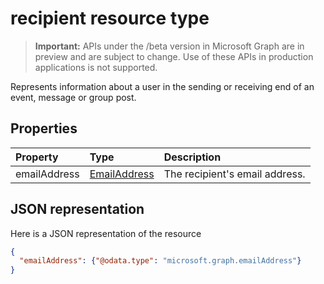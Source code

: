 # recipient resource type

> **Important:** APIs under the /beta version in Microsoft Graph are in preview and are subject to change. Use of these APIs in production applications is not supported.

Represents information about a user in the sending or receiving end of an event, message or group post. 

## Properties
| Property	   | Type	|Description|
|:---------------|:--------|:----------|
|emailAddress|[EmailAddress](emailaddress.md)|The recipient's email address.|

## JSON representation

Here is a JSON representation of the resource

<!-- {
  "blockType": "resource",
  "optionalProperties": [

  ],
  "@odata.type": "microsoft.graph.recipient"
}-->

```json
{
  "emailAddress": {"@odata.type": "microsoft.graph.emailAddress"}
}

```

<!-- uuid: 8fcb5dbc-d5aa-4681-8e31-b001d5168d79
2015-10-25 14:57:30 UTC -->
<!-- {
  "type": "#page.annotation",
  "description": "recipient resource",
  "keywords": "",
  "section": "documentation",
  "tocPath": ""
}-->